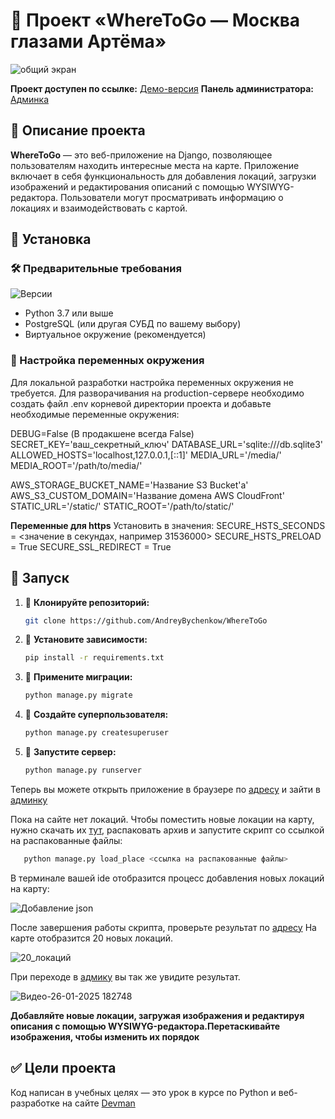 # 🐍 Проект «WhereToGo — Москва глазами Артёма»

![общий экран](https://github.com/user-attachments/assets/bcbb2081-e59a-4584-82d9-03cbd258aebf)

**Проект доступен по ссылке:** [Демо-версия](https://decebell032.pythonanywhere.com)
**Панель администратора:**  [Админка](https://decebell032.pythonanywhere.com/admin)

## 📌 Описание проекта

**WhereToGo** — это веб-приложение на Django, позволяющее пользователям находить интересные места на карте. Приложение включает в себя функциональность для добавления локаций, загрузки изображений и редактирования описаний с помощью WYSIWYG-редактора. Пользователи могут просматривать информацию о локациях и взаимодействовать с картой.

## 📌 Установка

### 🛠 Предварительные требования

![Версии](https://i.postimg.cc/q7K2DF8t/version2.jpg)

- Python 3.7 или выше
- PostgreSQL (или другая СУБД по вашему выбору)
- Виртуальное окружение (рекомендуется)

### 🔧 Настройка переменных окружения

Для локальной разработки настройка переменных окружения не требуется.
Для разворачивания на production-сервере необходимо создать файл .env корневой директории проекта и добавьте необходимые переменные окружения:

DEBUG=False (В продакшене всегда False)
SECRET_KEY='ваш_секретный_ключ'
DATABASE_URL='sqlite:///db.sqlite3'
ALLOWED_HOSTS='localhost,127.0.0.1,[::1]'
MEDIA_URL='/media/'
MEDIA_ROOT='/path/to/media/'

AWS_STORAGE_BUCKET_NAME='Название S3 Bucket'а'
AWS_S3_CUSTOM_DOMAIN='Название домена AWS CloudFront'
STATIC_URL='/static/'
STATIC_ROOT='/path/to/static/'

**Переменные для https**
Установить в значения:
SECURE_HSTS_SECONDS = <значение в секундах, например 31536000>
SECURE_HSTS_PRELOAD = True
SECURE_SSL_REDIRECT = True

## 🚀 Запуск

1. 📌 **Клонируйте репозиторий:**

   ```bash
   git clone https://github.com/AndreyBychenkow/WhereToGo  
   ```
2. 📌 **Установите зависимости:**

   ```bash
   pip install -r requirements.txt   
   ```
3. 📌 **Примените миграции:**

   ```bash
   python manage.py migrate   
   ```
4. 📌 **Создайте суперпользователя:**

   ```bash
   python manage.py createsuperuser   
   ```
5. 📌 **Запустите сервер:**

   ```bash
   python manage.py runserver   
   ```

Теперь вы можете открыть приложение в браузере по [адресу](http://127.0.0.1:8000/)  и зайти в [админку](http://127.0.0.1:8000/admin/)

Пока на сайте нет локаций. Чтобы поместить новые локации на карту, нужно скачать их [тут](https://github.com/devmanorg/where-to-go-places/tree/master/places), распаковать архив и запустите скрипт cо ссылкой на распакованные файлы:

```bash
   python manage.py load_place <ссылка на распакованные файлы>   
```

В терминале вашей ide отобразится процесс добавления новых локаций на карту:

![Добавление json](https://i.postimg.cc/BQ1Yfmc0/image.jpg)

После завершения работы скрипта, проверьте результат по [адресу](http://127.0.0.1:8000/) На карте отобразится 20 новых локаций.

![20_локаций](https://i.postimg.cc/MKDDSgMg/20.jpg)

При переходе в [адмику](http://127.0.0.1:8000/admin/)   вы так же увидите результат.

![Видео-26-01-2025 182748](https://github.com/user-attachments/assets/72ac636c-9f31-4e24-a989-e73ae97336e7)

**Добавляйте новые локации, загружая изображения и редактируя описания с помощью WYSIWYG-редактора.Перетаскивайте изображения, чтобы изменить их порядок**

## ✅ Цели проекта

Код написан в учебных целях — это урок в курсе по Python и веб-разработке на сайте [Devman](https://dvmn.org)
